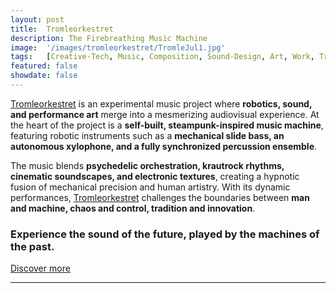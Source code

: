 ```yaml
---
layout: post
title:  Tromleorkestret
description: The Firebreathing Music Machine
image:  '/images/tromleorkestret/TromleJul1.jpg'
tags:   [Creative-Tech, Music, Composition, Sound-Design, Art, Work, Tromleorkestret]
featured: false
showdate: false
---
```


[Tromleorkestret](https://tromleorkestret.com) is an experimental music project where **robotics, sound, and performance art** merge into a mesmerizing audiovisual experience. At the heart of the project is a **self-built, steampunk-inspired music machine**, featuring robotic instruments such as a **mechanical slide bass, an autonomous xylophone, and a fully synchronized percussion ensemble**.  

The music blends **psychedelic orchestration, krautrock rhythms, cinematic soundscapes, and electronic textures**, creating a hypnotic fusion of mechanical precision and human artistry. With its dynamic performances, [Tromleorkestret](https://tromleorkestret.com) challenges the boundaries between **man and machine, chaos and control, tradition and innovation**.  

### **Experience the sound of the future, played by the machines of the past.**  

[Discover more](https://tromleorkestret.com)  


<hr>
